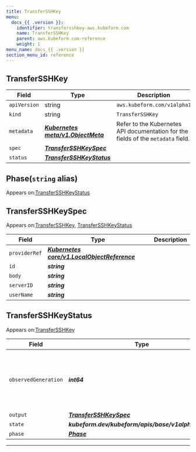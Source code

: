 ```yaml
---
title: TransferSSHKey
menu:
  docs_{{ .version }}:
    identifier: transfersshkey-aws.kubeform.com
    name: TransferSSHKey
    parent: aws.kubeform.com-reference
    weight: 1
menu_name: docs_{{ .version }}
section_menu_id: reference
---
```


## TransferSSHKey
| Field | Type | Description |
| ------ | ----- | ----------- |
| `apiVersion` | string | `aws.kubeform.com/v1alpha1` |
|    `kind` | string | `TransferSSHKey` |
| `metadata` | ***[Kubernetes meta/v1.ObjectMeta](https://v1-18.docs.kubernetes.io/docs/reference/generated/kubernetes-api/v1.18/#objectmeta-v1-meta)***|Refer to the Kubernetes API documentation for the fields of the `metadata` field.|
| `spec` | ***[TransferSSHKeySpec](#transfersshkeyspec)***||
| `status` | ***[TransferSSHKeyStatus](#transfersshkeystatus)***||
## Phase(`string` alias)

Appears on:[TransferSSHKeyStatus](#transfersshkeystatus)

## TransferSSHKeySpec

Appears on:[TransferSSHKey](#transfersshkey), [TransferSSHKeyStatus](#transfersshkeystatus)

| Field | Type | Description |
| ------ | ----- | ----------- |
| `providerRef` | ***[Kubernetes core/v1.LocalObjectReference](https://v1-18.docs.kubernetes.io/docs/reference/generated/kubernetes-api/v1.18/#localobjectreference-v1-core)***||
| `id` | ***string***||
| `body` | ***string***||
| `serverID` | ***string***||
| `userName` | ***string***||
## TransferSSHKeyStatus

Appears on:[TransferSSHKey](#transfersshkey)

| Field | Type | Description |
| ------ | ----- | ----------- |
| `observedGeneration` | ***int64***| ***(Optional)*** Resource generation, which is updated on mutation by the API Server.|
| `output` | ***[TransferSSHKeySpec](#transfersshkeyspec)***| ***(Optional)*** |
| `state` | ***kubeform.dev/kubeform/apis/base/v1alpha1.State***| ***(Optional)*** |
| `phase` | ***[Phase](#phase)***| ***(Optional)*** |
---
